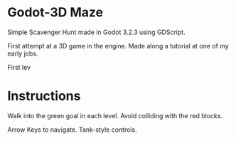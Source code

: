 # Godot-3D Maze

Simple Scavenger Hunt made in Godot 3.2.3 using GDScript.

First attempt at a 3D game in the engine. Made along a tutorial at one of my early jobs.

First lev
# Instructions

Walk into the green goal in each level. Avoid colliding with the red blocks.

Arrow Keys to navigate. Tank-style controls.
